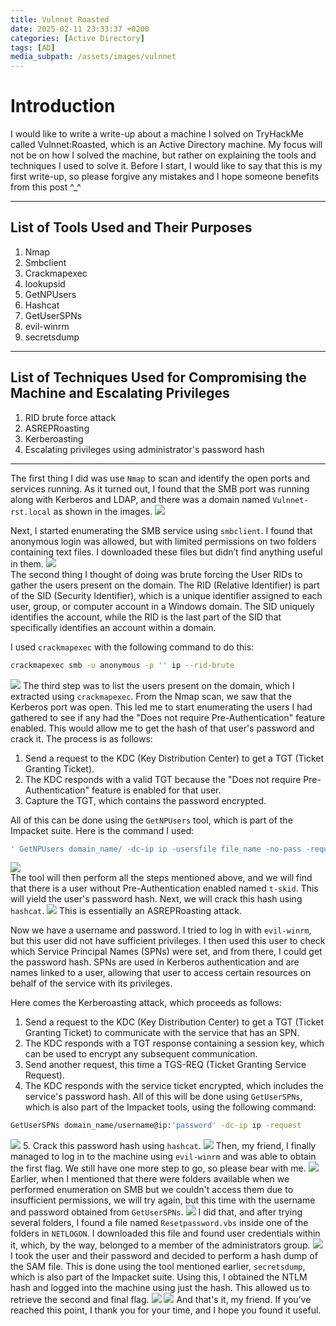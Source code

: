 ```yaml
---
title: Vulnnet Roasted
date: 2025-02-11 23:33:37 +0200
categories: [Active Directory]
tags: [AD]
media_subpath: /assets/images/vulnnet
---
```

# Introduction
 I would like to write a write-up about a machine I solved on TryHackMe called Vulnnet:Roasted, which is an Active Directory machine. My focus will not be on how I solved the machine, but rather on explaining the tools and techniques I used to solve it. Before I start, I would like to say that this is my first write-up, so please forgive any mistakes and I hope someone benefits from this post \^_\^

---

## List of Tools Used and Their Purposes
1. Nmap
2. Smbclient
3. Crackmapexec
4. lookupsid
5. GetNPUsers
6. Hashcat
7. GetUserSPNs
8. evil-winrm
9. secretsdump

---

## List of Techniques Used for Compromising the Machine and Escalating Privileges
1. RID brute force attack
2. ASREPRoasting
3. Kerberoasting
4. Escalating privileges using administrator's password hash
---
The first thing I did was use `Nmap` to scan and identify the open ports and services running. As it turned out, I found that the SMB port was running along with Kerberos and LDAP, and there was a domain named `Vulnnet-rst.local` as shown in the images.
![](nmap.jpg)

Next, I started enumerating the SMB service using `smbclient`. I found that anonymous login was allowed, but with limited permissions on two folders containing text files. I downloaded these files but didn’t find anything useful in them.
![](smbclient.jpg)  
The second thing I thought of doing was brute forcing the User RIDs to gather the users present on the domain. The RID (Relative Identifier) is part of the SID (Security Identifier), which is a unique identifier assigned to each user, group, or computer account in a Windows domain. The SID uniquely identifies the account, while the RID is the last part of the SID that specifically identifies an account within a domain.

I used `crackmapexec` with the following command to do this:
```bash
crackmapexec smb -u anonymous -p '' ip --rid-brute
```
![](Crackmapexec.jpg)
The third step was to list the users present on the domain, which I extracted using `crackmapexec`. From the Nmap scan, we saw that the Kerberos port was open. This led me to start enumerating the users I had gathered to see if any had the "Does not require Pre-Authentication" feature enabled. This would allow me to get the hash of that user's password and crack it. The process is as follows:

1. Send a request to the KDC (Key Distribution Center) to get a TGT (Ticket Granting Ticket).
2. The KDC responds with a valid TGT because the "Does not require Pre-Authentication" feature is enabled for that user.
3. Capture the TGT, which contains the password encrypted.

All of this can be done using the `GetNPUsers` tool, which is part of the Impacket suite. Here is the command I used:
```bash
' GetNPUsers domain_name/ -dc-ip ip -usersfile file_name -no-pass -request'
```
![](GetNPUusers.jpg)  
The tool will then perform all the steps mentioned above, and we will find that there is a user without Pre-Authentication enabled named `t-skid`. This will yield the user's password hash. Next, we will crack this hash using `hashcat`.
![](hashcat.jpg)
This is essentially an ASREPRoasting attack.


Now we have a username and password. I tried to log in with `evil-winrm`, but this user did not have sufficient privileges. I then used this user to check which Service Principal Names (SPNs) were set, and from there, I could get the password hash. SPNs are used in Kerberos authentication and are names linked to a user, allowing that user to access certain resources on behalf of the service with its privileges.

Here comes the Kerberoasting attack, which proceeds as follows:
1. Send a request to the KDC (Key Distribution Center) to get a TGT (Ticket Granting Ticket) to communicate with the service that has an SPN.
2. The KDC responds with a TGT response containing a session key, which can be used to encrypt any subsequent communication.
3. Send another request, this time a TGS-REQ (Ticket Granting Service Request).
4. The KDC responds with the service ticket encrypted, which includes the service's password hash.
All of this will be done using `GetUserSPNs`, which is also part of the Impacket tools, using the following command:
```bash
GetUserSPNs domain_name/username@ip:'password' -dc-ip ip -request
```
 ![](GETSPN.jpg)
 5. Crack this password hash using `hashcat`.
 ![](hashcat_enterprise.jpg)
Then, my friend, I finally managed to log in to the machine using `evil-winrm` and was able to obtain the first flag. We still have one more step to go, so please bear with me.
![](fla1.jpg)
Earlier, when I mentioned that there were folders available when we performed enumeration on SMB but we couldn't access them due to insufficient permissions, we will try again, but this time with the username and password obtained from `GetUserSPNs`. 
![](smbclient2.jpg)
I did that, and after trying several folders, I found a file named `Resetpassword.vbs` inside one of the folders in `NETLOGON`. I downloaded this file and found user credentials within it, which, by the way, belonged to a member of the administrators group.
![](vbsscript.jpg)
I took the user and their password and decided to perform a hash dump of the SAM file. This is done using the tool mentioned earlier, `secretsdump`, which is also part of the Impacket suite. Using this, I obtained the NTLM hash and logged into the machine using just the hash. This allowed us to retrieve the second and final flag.
![](secretsdump.jpg)
![](evil-winrm.jpg)
And that's it, my friend. If you’ve reached this point, I thank you for your time, and I hope you found it useful.
